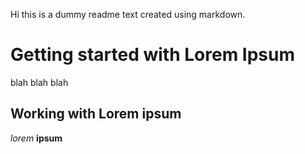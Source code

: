 Hi this is a dummy readme text created using markdown. 

# Getting started with Lorem Ipsum

blah blah blah


## Working with Lorem ipsum



_lorem_ **ipsum**



